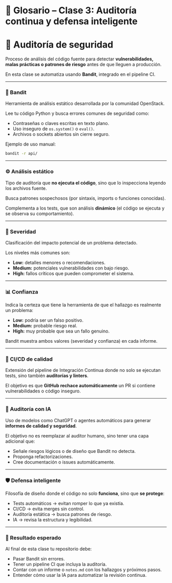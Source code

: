 # 📘 Glosario – Clase 3: Auditoría continua y defensa inteligente

# 🧩 Auditoría de seguridad

Proceso de análisis del código fuente para detectar **vulnerabilidades, malas prácticas o patrones de riesgo** antes de que lleguen a producción.

En esta clase se automatiza usando **Bandit**, integrado en el pipeline CI.

---

### 🧠 Bandit

Herramienta de análisis estático desarrollada por la comunidad OpenStack.

Lee tu código Python y busca errores comunes de seguridad como:

- Contraseñas o claves escritas en texto plano.
- Uso inseguro de `os.system()` o `eval()`.
- Archivos o sockets abiertos sin cierre seguro.

Ejemplo de uso manual:

```bash
bandit -r api/

```

---

### ⚙️ Análisis estático

Tipo de auditoría que **no ejecuta el código**, sino que lo inspecciona leyendo los archivos fuente.

Busca patrones sospechosos (por sintaxis, imports o funciones conocidas).

Complementa a los tests, que son análisis **dinámico** (el código se ejecuta y se observa su comportamiento).

---

### 🚦 Severidad

Clasificación del impacto potencial de un problema detectado.

Los niveles más comunes son:

- **Low:** detalles menores o recomendaciones.
- **Medium:** potenciales vulnerabilidades con bajo riesgo.
- **High:** fallos críticos que pueden comprometer el sistema.

---

### 📊 Confianza

Indica la certeza que tiene la herramienta de que el hallazgo es realmente un problema:

- **Low:** podría ser un falso positivo.
- **Medium:** probable riesgo real.
- **High:** muy probable que sea un fallo genuino.

Bandit muestra ambos valores (severidad y confianza) en cada informe.

---

### 🧰 CI/CD de calidad

Extensión del pipeline de Integración Continua donde no solo se ejecutan tests, sino también **auditorías y linters**.

El objetivo es que **GitHub rechace automáticamente** un PR si contiene vulnerabilidades o código inseguro.

---

### 🤖 Auditoría con IA

Uso de modelos como ChatGPT o agentes automáticos para generar **informes de calidad y seguridad**.

El objetivo no es reemplazar al auditor humano, sino tener una capa adicional que:

- Señale riesgos lógicos o de diseño que Bandit no detecta.
- Proponga refactorizaciones.
- Cree documentación o issues automáticamente.

---

### 🛡️ Defensa inteligente

Filosofía de diseño donde el código no solo **funciona**, sino que **se protege**:

- Tests automáticos → evitan romper lo que ya existía.
- CI/CD → evita merges sin control.
- Auditoría estática → busca patrones de riesgo.
- IA → revisa la estructura y legibilidad.

---

### 🧾 Resultado esperado

Al final de esta clase tu repositorio debe:

- Pasar Bandit sin errores.
- Tener un pipeline CI que incluya la auditoría.
- Contar con un informe o `notes.md` con los hallazgos y próximos pasos.
- Entender cómo usar la IA para automatizar la revisión continua.